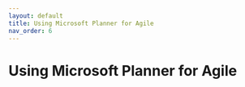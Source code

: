 ```yaml
---
layout: default
title: Using Microsoft Planner for Agile
nav_order: 6
---
```


# Using Microsoft Planner for Agile